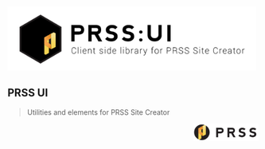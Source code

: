 <p>
  <img src="public/thumbnail.png" width="500" />
  <h2>PRSS UI</h2>
  <blockquote>Utilities and elements for PRSS Site Creator</blockquote>
</p>

<div align="right">
  <p><a href="https://prss.io"><img src="./public/prss.png" width="130" /></a></p>
</div>